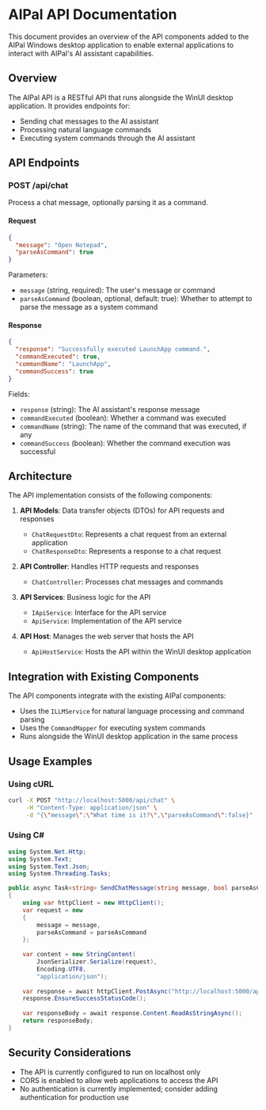 # AIPal API Documentation

This document provides an overview of the API components added to the AIPal Windows desktop application to enable external applications to interact with AIPal's AI assistant capabilities.

## Overview

The AIPal API is a RESTful API that runs alongside the WinUI desktop application. It provides endpoints for:

- Sending chat messages to the AI assistant
- Processing natural language commands
- Executing system commands through the AI assistant

## API Endpoints

### POST /api/chat

Process a chat message, optionally parsing it as a command.

#### Request

```json
{
  "message": "Open Notepad",
  "parseAsCommand": true
}
```

Parameters:
- `message` (string, required): The user's message or command
- `parseAsCommand` (boolean, optional, default: true): Whether to attempt to parse the message as a system command

#### Response

```json
{
  "response": "Successfully executed LaunchApp command.",
  "commandExecuted": true,
  "commandName": "LaunchApp",
  "commandSuccess": true
}
```

Fields:
- `response` (string): The AI assistant's response message
- `commandExecuted` (boolean): Whether a command was executed
- `commandName` (string): The name of the command that was executed, if any
- `commandSuccess` (boolean): Whether the command execution was successful

## Architecture

The API implementation consists of the following components:

1. **API Models**: Data transfer objects (DTOs) for API requests and responses
   - `ChatRequestDto`: Represents a chat request from an external application
   - `ChatResponseDto`: Represents a response to a chat request

2. **API Controller**: Handles HTTP requests and responses
   - `ChatController`: Processes chat messages and commands

3. **API Services**: Business logic for the API
   - `IApiService`: Interface for the API service
   - `ApiService`: Implementation of the API service

4. **API Host**: Manages the web server that hosts the API
   - `ApiHostService`: Hosts the API within the WinUI desktop application

## Integration with Existing Components

The API components integrate with the existing AIPal components:

- Uses the `ILLMService` for natural language processing and command parsing
- Uses the `CommandMapper` for executing system commands
- Runs alongside the WinUI desktop application in the same process

## Usage Examples

### Using cURL

```bash
curl -X POST "http://localhost:5000/api/chat" \
     -H "Content-Type: application/json" \
     -d "{\"message\":\"What time is it?\",\"parseAsCommand\":false}"
```

### Using C#

```csharp
using System.Net.Http;
using System.Text;
using System.Text.Json;
using System.Threading.Tasks;

public async Task<string> SendChatMessage(string message, bool parseAsCommand = true)
{
    using var httpClient = new HttpClient();
    var request = new
    {
        message = message,
        parseAsCommand = parseAsCommand
    };
    
    var content = new StringContent(
        JsonSerializer.Serialize(request),
        Encoding.UTF8,
        "application/json");
        
    var response = await httpClient.PostAsync("http://localhost:5000/api/chat", content);
    response.EnsureSuccessStatusCode();
    
    var responseBody = await response.Content.ReadAsStringAsync();
    return responseBody;
}
```

## Security Considerations

- The API is currently configured to run on localhost only
- CORS is enabled to allow web applications to access the API
- No authentication is currently implemented; consider adding authentication for production use
